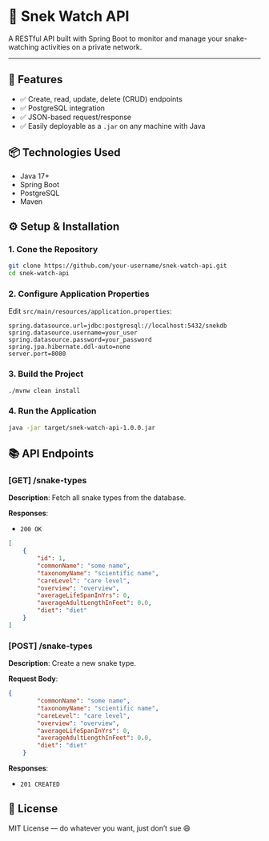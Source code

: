 # 🐍 Snek Watch API

A RESTful API built with Spring Boot to monitor and manage your snake-watching activities on a private network.

---

## 🚀 Features

- ✅ Create, read, update, delete (CRUD) endpoints
- ✅ PostgreSQL integration
- ✅ JSON-based request/response
- ✅ Easily deployable as a `.jar` on any machine with Java

## 📦 Technologies Used

- Java 17+
- Spring Boot
- PostgreSQL
- Maven

## ⚙️ Setup & Installation

### 1. Cone the Repository

```bash
git clone https://github.com/your-username/snek-watch-api.git
cd snek-watch-api
```

### 2. Configure Application Properties

Edit `src/main/resources/application.properties`:

```properties
spring.datasource.url=jdbc:postgresql://localhost:5432/snekdb
spring.datasource.username=your_user
spring.datasource.password=your_password
spring.jpa.hibernate.ddl-auto=none
server.port=8080
```

### 3. Build the Project

```bash
./mvnw clean install
```

### 4. Run the Application

```bash
java -jar target/snek-watch-api-1.0.0.jar
```

## 📚 API Endpoints

### [GET] /snake-types

**Description**: Fetch all snake types from the database.

**Responses**:

- `200 OK`

```json
[
    {
        "id": 1,
        "commonName": "some name",
        "taxonomyName": "scientific name",
        "careLevel": "care level",
        "overview": "overview",
        "averageLifeSpanInYrs": 0,
        "averageAdultLengthInFeet": 0.0,
        "diet": "diet"
    }
]
```

### [POST] /snake-types

**Description**: Create a new snake type.

**Request Body**:

```json
{
        "commonName": "some name",
        "taxonomyName": "scientific name",
        "careLevel": "care level",
        "overview": "overview",
        "averageLifeSpanInYrs": 0,
        "averageAdultLengthInFeet": 0.0,
        "diet": "diet"
    }
```

**Responses**:

- `201 CREATED`

## 📄 License

MIT License — do whatever you want, just don’t sue 😄
